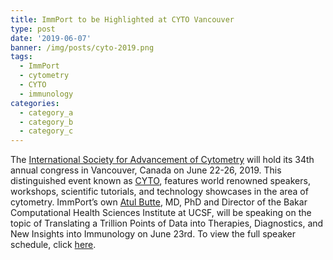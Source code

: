 ```yaml
---
title: ImmPort to be Highlighted at CYTO Vancouver
type: post
date: '2019-06-07'
banner: /img/posts/cyto-2019.png
tags:
  - ImmPort
  - cytometry
  - CYTO
  - immunology
categories:
  - category_a
  - category_b
  - category_c
---
```

The [International Society for Advancement of Cytometry](https://isac-net.org/) will hold its 34th annual congress in Vancouver, Canada on June 22-26, 2019. This distinguished event known as [CYTO](http://cytoconference.org/2019/Home.aspx), features world renowned speakers, workshops, scientific tutorials, and technology showcases in the area of cytometry. ImmPort’s own [Atul Butte](https://www.ucsf.edu/news/2015/01/122656/ucsf-taps-atul-butte-lead-big-data-center), MD, PhD and Director of the Bakar Computational Health Sciences Institute at UCSF, will be speaking on the topic of Translating a Trillion Points of Data into Therapies, Diagnostics, and New Insights into Immunology on June 23rd. To view the full speaker schedule, click [here](http://cytoconference.org/2019/Attendee/Invited-Speakers.aspx).
